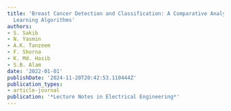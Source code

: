 ```yaml
---
title: 'Breast Cancer Detection and Classification: A Comparative Analysis Using Machine
  Learning Algorithms'
authors:
- S. Sakib
- N. Yasmin
- A.K. Tanzeem
- F. Shorna
- K. Md. Hasib
- S.B. Alam
date: '2022-01-01'
publishDate: '2024-11-20T20:42:53.110444Z'
publication_types:
- article-journal
publication: '*Lecture Notes in Electrical Engineering*'
---
```


